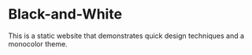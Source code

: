 # Black-and-White

This is a static website that demonstrates quick design techniques and a monocolor theme.
